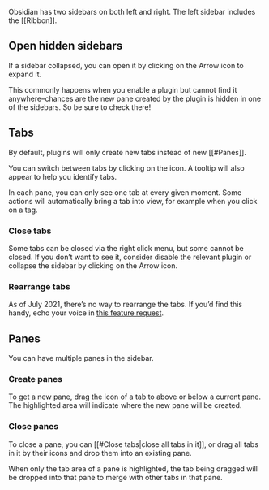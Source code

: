 Obsidian has two sidebars on both left and right. The left sidebar includes the [[Ribbon]].

## Open hidden sidebars

If a sidebar collapsed, you can open it by clicking on the Arrow icon to expand it.

This commonly happens when you enable a plugin but cannot find it anywhere–chances are the new pane created by the plugin is hidden in one of the sidebars. So be sure to check there!

## Tabs

By default, plugins will only create new tabs instead of new [[#Panes]].

You can switch between tabs by clicking on the icon. A tooltip will also appear to help you identify tabs.

In each pane, you can only see one tab at every given moment. Some actions will automatically bring a tab into view, for example when you click on a tag.

### Close tabs

Some tabs can be closed via the right click menu, but some cannot be closed. If you don’t want to see it, consider disable the relevant plugin or collapse the sidebar by clicking on the Arrow icon.

### Rearrange tabs

As of July 2021, there’s no way to rearrange the tabs. If you’d find this handy, echo your voice in [this feature request](https://forum.obsidian.md/t/reorder-tabs-of-panels-in-left-sidebar/9812).

## Panes

You can have multiple panes in the sidebar.

### Create panes

To get a new pane, drag the icon of a tab to above or below a current pane. The highlighted area will indicate where the new pane will be created.

### Close panes

To close a pane, you can [[#Close tabs|close all tabs in it]], or drag all tabs in it by their icons and drop them into an existing pane.

When only the tab area of a pane is highlighted, the tab being dragged will be dropped into that pane to merge with other tabs in that pane.